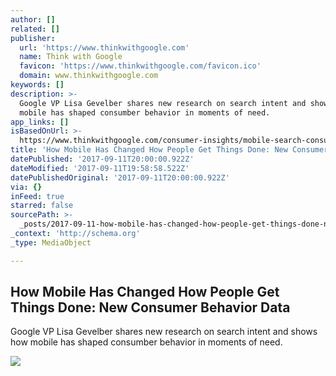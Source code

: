 ```yaml
---
author: []
related: []
publisher:
  url: 'https://www.thinkwithgoogle.com'
  name: Think with Google
  favicon: 'https://www.thinkwithgoogle.com/favicon.ico'
  domain: www.thinkwithgoogle.com
keywords: []
description: >-
  Google VP Lisa Gevelber shares new research on search intent and shows how
  mobile has shaped consumber behavior in moments of need.
app_links: []
isBasedOnUrl: >-
  https://www.thinkwithgoogle.com/consumer-insights/mobile-search-consumer-behavior-data/?utm_medium=email-d&utm_source=weekly-insight&utm_team=twg-us&utm_campaign=Nurture-MM3-twg-us-think-weekly-insight-OT-OT-OT&utm_content=Measurement-body&mkt_tok=eyJpIjoiWlROaE5qTTNNakptT1RCaSIsInQiOiJrRlh0UUNvckppTFVlZXFvdkpZRGdWaGl1bXdhc21KSFwvcnhmWWpRbmZ2dFBOTTVqbnZDOWtiMTBTRFwvMnR1XC9hUTdETzE4QjhGUG0yMWx2VXBYcHFyd1RlVVwvUm45Y1JRTG9HRXVIaWlnQzk2RGdMV25kSEJxMkw2bHBpZGNqM1kifQ%3D%3D
title: 'How Mobile Has Changed How People Get Things Done: New Consumer Behavior Data'
datePublished: '2017-09-11T20:00:00.922Z'
dateModified: '2017-09-11T19:58:58.522Z'
datePublishedOriginal: '2017-09-11T20:00:00.922Z'
via: {}
inFeed: true
starred: false
sourcePath: >-
  _posts/2017-09-11-how-mobile-has-changed-how-people-get-things-done-new-consu.md
_context: 'http://schema.org'
_type: MediaObject

---
```

<article style=""><h1>How Mobile Has Changed How People Get Things Done: New Consumer Behavior Data</h1><p>Google VP Lisa Gevelber shares new research on search intent and shows how mobile has shaped consumber behavior in moments of need.</p><img src="https://storage.googleapis.com/twg-content/images/mobile-search-consumer-behavior-data-hero.width-1200.jpg" /></article>